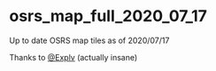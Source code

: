 # osrs_map_full_2020_07_17
Up to date OSRS map tiles as of 2020/07/17

Thanks to [@Explv](https://github.com/Explv) (actually insane)
